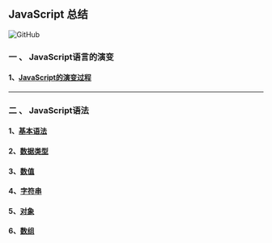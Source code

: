 
## JavaScript 总结

![GitHub](https://img.shields.io/github/license/mashape/apistatus.svg)

### 一 、 JavaScript语言的演变

   #### 1、[JavaScript的演变过程](./doc/evolutionofjs.md)
--------------------------------------------------------
### 二 、 JavaScript语法

   #### 1、[基本语法](./doc/grammar.md)

   #### 2、[数据类型](./doc/datatype.md)

   #### 3、[数值](./doc/numericalvalue.md)

   #### 4、[字符串](./doc/string.md)

   #### 5、[对象](./doc/object.md)

   #### 6、[数组](./doc/array.md)

